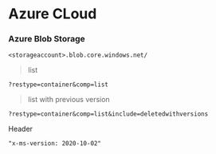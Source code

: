 # Azure CLoud 

### Azure Blob Storage 

```
<storageaccount>.blob.core.windows.net/
```

> list
```
?restype=container&comp=list
```
> list with previous version

```
?restype=container&comp=list&include=deletedwithversions
```

Header 
```
"x-ms-version: 2020-10-02" 
```
